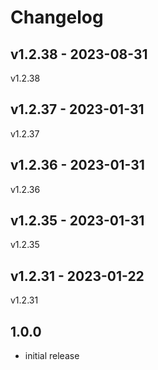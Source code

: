 # Changelog

## v1.2.38 - 2023-08-31

v1.2.38

## v1.2.37 - 2023-01-31

v1.2.37

## v1.2.36 - 2023-01-31

v1.2.36

## v1.2.35 - 2023-01-31

v1.2.35

## v1.2.31 - 2023-01-22

v1.2.31

## 1.0.0

- initial release
